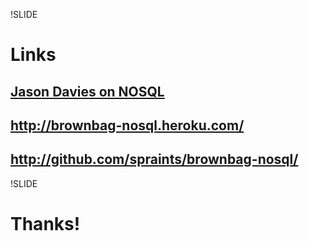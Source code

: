 !SLIDE
# Links #
## [Jason Davies on NOSQL](http://www.jasondavies.com/blog/2009/12/03/non-relational-databases-and-world-domination/)
## http://brownbag-nosql.heroku.com/
## http://github.com/spraints/brownbag-nosql/

!SLIDE
# Thanks! #
